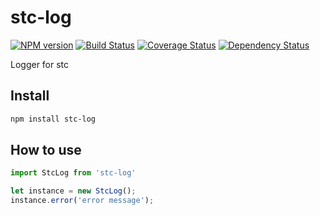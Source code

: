 # stc-log

[![NPM version](https://img.shields.io/npm/v/stc-log.svg?style=flat-square)](http://badge.fury.io/js/stc-log)
[![Build Status](https://travis-ci.org/stcjs/stc-log.svg?branch=master)](https://travis-ci.org/stcjs/stc-log)
[![Coverage Status](https://coveralls.io/repos/github/stcjs/stc-log/badge.svg?branch=master)](https://coveralls.io/github/stcjs/stc-log?branch=master)
[![Dependency Status](https://david-dm.org/stcjs/stc-log.svg)](https://david-dm.org/stcjs/stc-log)


Logger for stc



## Install

```sh
npm install stc-log
```

## How to use

```js
import StcLog from 'stc-log'

let instance = new StcLog();
instance.error('error message');
```